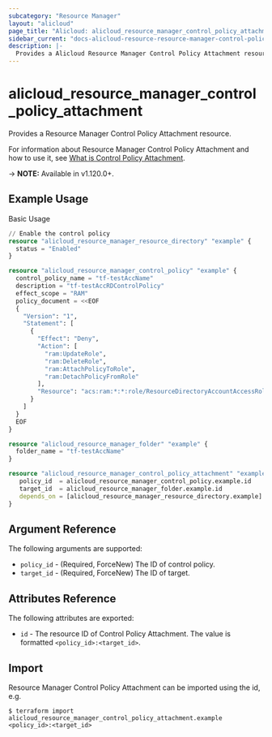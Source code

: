 ```yaml
---
subcategory: "Resource Manager"
layout: "alicloud"
page_title: "Alicloud: alicloud_resource_manager_control_policy_attachment"
sidebar_current: "docs-alicloud-resource-resource-manager-control-policy-attachment"
description: |-
  Provides a Alicloud Resource Manager Control Policy Attachment resource.
---
```


# alicloud\_resource\_manager\_control\_policy\_attachment

Provides a Resource Manager Control Policy Attachment resource.

For information about Resource Manager Control Policy Attachment and how to use it, see [What is Control Policy Attachment](https://help.aliyun.com/document_detail/208330.html).

-> **NOTE:** Available in v1.120.0+.

## Example Usage

Basic Usage

```terraform
// Enable the control policy
resource "alicloud_resource_manager_resource_directory" "example" {
  status = "Enabled"
}

resource "alicloud_resource_manager_control_policy" "example" {
  control_policy_name = "tf-testAccName"
  description = "tf-testAccRDControlPolicy"
  effect_scope = "RAM"
  policy_document = <<EOF
  {
    "Version": "1",
    "Statement": [
      {
        "Effect": "Deny",
        "Action": [
          "ram:UpdateRole",
          "ram:DeleteRole",
          "ram:AttachPolicyToRole",
          "ram:DetachPolicyFromRole"
        ],
        "Resource": "acs:ram:*:*:role/ResourceDirectoryAccountAccessRole"
      }
    ]
  }
  EOF
}

resource "alicloud_resource_manager_folder" "example" {
  folder_name = "tf-testAccName"
}

resource "alicloud_resource_manager_control_policy_attachment" "example" {
   policy_id  = alicloud_resource_manager_control_policy.example.id
   target_id  = alicloud_resource_manager_folder.example.id
   depends_on = [alicloud_resource_manager_resource_directory.example]
}

```

## Argument Reference

The following arguments are supported:

* `policy_id` - (Required, ForceNew) The ID of control policy.
* `target_id` - (Required, ForceNew) The ID of target.

## Attributes Reference

The following attributes are exported:

* `id` - The resource ID of Control Policy Attachment. The value is formatted `<policy_id>:<target_id>`.

## Import

Resource Manager Control Policy Attachment can be imported using the id, e.g.

```
$ terraform import alicloud_resource_manager_control_policy_attachment.example <policy_id>:<target_id>
```